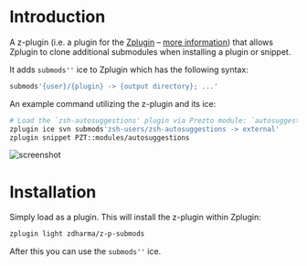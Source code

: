 # Introduction

A z-plugin (i.e. a plugin for the [Zplugin](https://github.com/zdharma/zplugin) –
[more information](https://github.com/zdharma/zplugin/tree/masterdoc/Z-PLUGINS.adoc))
that allows Zplugin to clone additional submodules when installing a plugin or
snippet.

It adds `submods''` ice to Zplugin which has the following syntax:

```zsh
submods'{user}/{plugin} -> {output directory}; ...'
```

An example command utilizing the z-plugin and its ice:

```zsh
# Load the `zsh-autosuggestions' plugin via Prezto module: `autosuggestions'
zplugin ice svn submods'zsh-users/zsh-autosuggestions -> external'
zplugin snippet PZT::modules/autosuggestions
```

![screenshot](https://raw.githubusercontent.com/zdharma/z-p-submods/master/images/screenshot.png)

# Installation

Simply load as a plugin. This will install the z-plugin within Zplugin:

```zsh
zplugin light zdharma/z-p-submods
```

After this you can use the `submods''` ice.
<!-- vim:tw=85
-->
